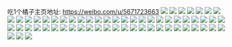 吃1个橘子主页地址: https://weibo.com/u/5671723663 
![](https://wx4.sinaimg.cn/mw2000/006bPYpVly1h9ilnfvwa2j31u22hnb29.jpg) 
![](https://wx4.sinaimg.cn/mw2000/006bPYpVly1h9ilmru0qrj32c02c0npe.jpg) 
![](https://wx4.sinaimg.cn/mw2000/006bPYpVly1h9ilmfdp1bj32c0340qv9.jpg) 
![](https://wx4.sinaimg.cn/mw2000/006bPYpVly1h9ills15f3j32c02ysqv9.jpg) 
![](https://wx4.sinaimg.cn/mw2000/006bPYpVly1h9ilmp0x6fj3340340e85.jpg) 
![](https://wx4.sinaimg.cn/mw2000/006bPYpVly1h9ilmvuvloj32bk2bkx6q.jpg) 
![](https://wx4.sinaimg.cn/mw2000/006bPYpVly1h9iln52rqcj3340340e85.jpg) 
![](https://wx4.sinaimg.cn/mw2000/006bPYpVly1h9iln5lfn3j30n00magni.jpg) 
![](https://wx4.sinaimg.cn/mw2000/006bPYpVly1h9ilnepzayj32c0340qv9.jpg) 
![](https://wx4.sinaimg.cn/mw2000/006bPYpVly1h975hj46zsj30n00wdjy7.jpg) 
![](https://wx4.sinaimg.cn/mw2000/006bPYpVly1h93r7do9nij30n01dsh8r.jpg) 
![](https://wx4.sinaimg.cn/mw2000/006bPYpVly1h93r7ciu1aj30n01dsah1.jpg) 
![](https://wx4.sinaimg.cn/mw2000/006bPYpVly1h91ejqjwxlj31kw23v7wh.jpg) 
![](https://wx4.sinaimg.cn/mw2000/006bPYpVly1h91ejrbcigj31kw23v4qp.jpg) 
![](https://wx4.sinaimg.cn/mw2000/006bPYpVly1h91ejsr6koj31kw23v4qp.jpg) 
![](https://wx4.sinaimg.cn/mw2000/006bPYpVly1h91ejphp9tj31hf2kub2a.jpg) 
![](https://wx4.sinaimg.cn/mw2000/006bPYpVly1h90a0qk890j30sg2b7x2l.jpg) 
![](https://wx4.sinaimg.cn/mw2000/006bPYpVly1h8wf8fhi0ej30n00eqmxh.jpg) 
![](https://wx4.sinaimg.cn/mw2000/006bPYpVly1h8tc7higrqj30n00leq93.jpg) 
![](https://wx4.sinaimg.cn/mw2000/006bPYpVly1h8rwuswnwxj30n00tg43v.jpg) 
![](https://wx4.sinaimg.cn/mw2000/006bPYpVly1h8oswayqfuj30n00tgaj9.jpg) 
![](https://wx4.sinaimg.cn/mw2000/006bPYpVly1h8oswbld8dj30n00vttgb.jpg) 
![](https://wx4.sinaimg.cn/mw2000/006bPYpVly1h8oswae5adj30n013fdjl.jpg) 
![](https://wx4.sinaimg.cn/mw2000/006bPYpVly1h8obow78fuj30n0140qam.jpg) 
![](https://wx4.sinaimg.cn/mw2000/006bPYpVly1h8obownaluj30n00lf0w3.jpg) 
![](https://wx4.sinaimg.cn/mw2000/006bPYpVly1h8l4uufpdbj30n0114aiv.jpg) 
![](https://wx4.sinaimg.cn/mw2000/006bPYpVly1h8jsreh6a3j30jr0x2wk4.jpg) 
![](https://wx4.sinaimg.cn/mw2000/006bPYpVly1h8jsrqpw8sj30mt121jx7.jpg) 
![](https://wx4.sinaimg.cn/mw2000/006bPYpVly1h8gdls5vczj31s035s4qr.jpg) 
![](https://wx4.sinaimg.cn/mw2000/006bPYpVly1h8gdc3o3k1j30n00a8jsd.jpg) 
![](https://wx4.sinaimg.cn/mw2000/006bPYpVly1h8gdcom7e4j30n00x8tbo.jpg) 
![](https://wx4.sinaimg.cn/mw2000/006bPYpVly1h8gdehc904j318y0tyn92.jpg) 
![](https://wx4.sinaimg.cn/mw2000/006bPYpVly1h8gdf39gooj30n00jj76l.jpg) 
![](https://wx4.sinaimg.cn/mw2000/006bPYpVly1h89plvlhcvj30n00n0mzc.jpg) 
![](https://wx4.sinaimg.cn/mw2000/006bPYpVly1h89plw45a0j31hc0u0qjj.jpg) 
![](https://wx4.sinaimg.cn/mw2000/006bPYpVly1h89plwdsfmj30n00cmjuq.jpg) 
![](https://wx4.sinaimg.cn/mw2000/006bPYpVly1h89plwrst6j30u01hc7lx.jpg) 
![](https://wx4.sinaimg.cn/mw2000/006bPYpVly1h89plvd6j4j30tu13uwpk.jpg) 
![](https://wx4.sinaimg.cn/mw2000/006bPYpVly1h88jse8re8j30n00vcn5f.jpg) 
![](https://wx4.sinaimg.cn/mw2000/006bPYpVly1h8817vr1dvj30n00we0vh.jpg) 
![](https://wx4.sinaimg.cn/mw2000/006bPYpVly1h8817jhqdaj30n00vkdk8.jpg) 
![](https://wx4.sinaimg.cn/mw2000/006bPYpVly1h881bk4490j30n00ld75y.jpg) 
![](https://wx4.sinaimg.cn/mw2000/006bPYpVly1h881bjx399j30kd0lygnp.jpg) 
![](https://wx4.sinaimg.cn/mw2000/006bPYpVly1h881bkacbcj30n00flwft.jpg) 
![](https://wx4.sinaimg.cn/mw2000/006bPYpVly1h85wf8onbqj30mz0t242g.jpg) 
![](https://wx4.sinaimg.cn/mw2000/006bPYpVly1h85wf8dmr8j30u0140ale.jpg) 
![](https://wx4.sinaimg.cn/mw2000/006bPYpVly1h85xe04hjvj30n00q1q7y.jpg) 
![](https://wx4.sinaimg.cn/mw2000/006bPYpVly1h85xfh9yvaj30tu13uqhf.jpg) 
![](https://wx4.sinaimg.cn/mw2000/006bPYpVly1h83m2pizowj30lo0wi786.jpg) 
![](https://wx4.sinaimg.cn/mw2000/006bPYpVly1h81d5dw7woj32c02c0u0x.jpg) 
![](https://wx4.sinaimg.cn/mw2000/006bPYpVly1h81d5ecy20j30n01dswic.jpg) 
![](https://wx4.sinaimg.cn/mw2000/006bPYpVly1h81d8stcz2j30jz0ofwie.jpg) 
![](https://wx4.sinaimg.cn/mw2000/006bPYpVly1h7wbjkcvc2j30sg1370xx.jpg) 
![](https://wx4.sinaimg.cn/mw2000/006bPYpVly1h7wbkc0zxej30jn0zm795.jpg) 
![](https://wx4.sinaimg.cn/mw2000/006bPYpVly1h7svu30iwaj317w0ta7bx.jpg) 
![](https://wx4.sinaimg.cn/mw2000/006bPYpVly1h7svqoup5cj31900u0qb6.jpg) 
![](https://wx4.sinaimg.cn/mw2000/006bPYpVly1h7qjz84ywyj30u014011t.jpg) 
![](https://wx4.sinaimg.cn/mw2000/006bPYpVly1h7qjz8obsrj30n01dswgn.jpg) 
![](https://wx4.sinaimg.cn/mw2000/006bPYpVly1h7qjz9j8huj30u0140jyd.jpg) 
![](https://wx4.sinaimg.cn/mw2000/006bPYpVly1h7q113ncdcj30n00svgq1.jpg) 
